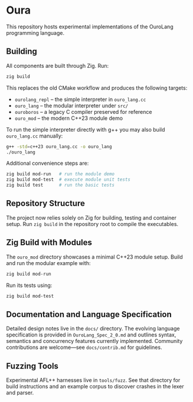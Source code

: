 # Oura

This repository hosts experimental implementations of the OuroLang programming language.

## Building

All components are built through Zig. Run:

```bash
zig build
```

This replaces the old CMake workflow and produces the following targets:

* `ourolang_repl` – the simple interpreter in `ouro_lang.cc`
* `ouro_lang` – the modular interpreter under `src/`
* `ouroboros` – a legacy C compiler preserved for reference
* `ouro_mod` – the modern C++23 module demo

To run the simple interpreter directly with g++ you may also build `ouro_lang.cc` manually:

```bash
g++ -std=c++23 ouro_lang.cc -o ouro_lang
./ouro_lang
```

Additional convenience steps are:

```bash
zig build mod-run   # run the module demo
zig build mod-test  # execute module unit tests
zig build test      # run the basic tests
```

## Repository Structure

The project now relies solely on Zig for building, testing and container setup. Run `zig build` in the repository root to compile the executables.

## Zig Build with Modules

The `ouro_mod` directory showcases a minimal C++23 module setup. Build and run the modular example with:

```bash
zig build mod-run
```

Run its tests using:

```bash
zig build mod-test
```

## Documentation and Language Specification

Detailed design notes live in the `docs/` directory. The evolving language
specification is provided in `OuroLang_Spec_2_0.md` and outlines syntax,
semantics and concurrency features currently implemented. Community
contributions are welcome—see `docs/contrib.md` for guidelines.

## Fuzzing Tools

Experimental AFL++ harnesses live in `tools/fuzz`.  See that directory for build instructions and an example corpus to discover crashes in the lexer and parser.

